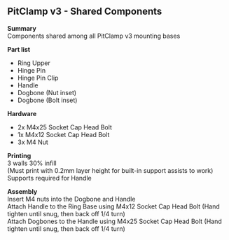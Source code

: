 ## PitClamp v3 - Shared Components
**Summary**  
Components shared among all PitClamp v3 mounting bases

**Part list**
- Ring Upper
- Hinge Pin
- Hinge Pin Clip
- Handle
- Dogbone (Nut inset)
- Dogbone (Bolt inset)

**Hardware**  
- 2x M4x25 Socket Cap Head Bolt
- 1x M4x12 Socket Cap Head Bolt
- 3x M4 Nut

**Printing**  
3 walls 30% infill  
(Must print with 0.2mm layer height for built-in support assists to work)  
Supports required for Handle  

**Assembly**  
Insert M4 nuts into the Dogbone and Handle  
Attach Handle to the Ring Base using M4x12 Socket Cap Head Bolt (Hand tighten until snug, then back off 1/4 turn)  
Attach Dogbones to the Handle using M4x25 Socket Cap Head Bolt (Hand tighten until snug, then back off 1/4 turn)  
